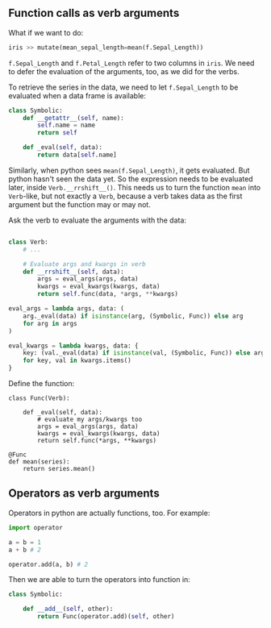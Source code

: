 
## Function calls as verb arguments

What if we want to do:

```python
iris >> mutate(mean_sepal_length=mean(f.Sepal_Length))
```

`f.Sepal_Length` and `f.Petal_Length` refer to two columns in `iris`. We need to defer the evaluation of the arguments, too, as we did for the verbs.

To retrieve the series in the data, we need to let `f.Sepal_Length` to be evaluated when a data frame is available:

```python
class Symbolic:
    def __getattr__(self, name):
        self.name = name
        return self

    def _eval(self, data):
        return data[self.name]

```

Similarly, when python sees `mean(f.Sepal_Length)`, it gets evaluated. But python hasn't seen the data yet. So the expression needs to be evaluated later, inside `Verb.__rrshift__()`. This needs us to turn the function `mean` into `Verb`-like, but not exactly a `Verb`, because a verb takes data as the first argument but the function may or may not.

Ask the verb to evaluate the arguments with the data:
```python

class Verb:
    # ...

    # Evaluate args and kwargs in verb
    def __rrshift__(self, data):
        args = eval_args(args, data)
        kwargs = eval_kwargs(kwargs, data)
        return self.func(data, *args, **kwargs)

eval_args = lambda args, data: (
    arg._eval(data) if isinstance(arg, (Symbolic, Func)) else arg
    for arg in args
)

eval_kwargs = lambda kwargs, data: {
    key: (val._eval(data) if isinstance(val, (Symbolic, Func)) else arg)
    for key, val in kwargs.items()
}
```

Define the function:
```
class Func(Verb):

    def _eval(self, data):
        # evaluate my args/kwargs too
        args = eval_args(args, data)
        kwargs = eval_kwargs(kwargs, data)
        return self.func(*args, **kwargs)

@Func
def mean(series):
    return series.mean()
```

## Operators as verb arguments

Operators in python are actually functions, too. For example:

```python
import operator

a = b = 1
a + b # 2

operator.add(a, b) # 2
```

Then we are able to turn the operators into function in:
```python
class Symbolic:

    def __add__(self, other):
        return Func(operator.add)(self, other)
```
